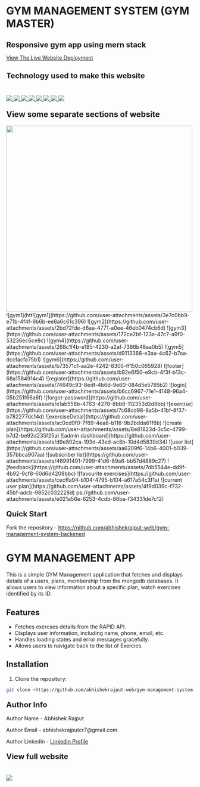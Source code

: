 # GYM MANAGEMENT SYSTEM (GYM MASTER)
<h1 style="font-size:20px">Responsive gym app using mern stack</h1>
<p><a href="https://gym-management-system7.netlify.app/">View The Live Website Deployment </a></p>

<h2 style="font-size:20px">Technology used to make this website</h2>

<div style="margin-top:40px">
             <a href="https://mongodb.com/" target="_blank"> <img src="https://img.icons8.com/?size=100&id=74402&format=png&color=000000" style=""/> </a> 
             <a href="https://expressjs.com/" target="_blank"> <img src="https://img.icons8.com/?size=100&id=kg46nzoJrmTR&format=png&color=000000" style=""/> </a> 
             <a href="https://reactjs.org/" target="_blank"> <img src="https://img.icons8.com/?size=100&id=bzf0DqjXFHIW&format=png&color=000000" style=""/> </a> 
             <a href="https://nodejs.org/en" target="_blank"> <img src="https://img.icons8.com/?size=100&id=hsPbhkOH4FMe&format=png&color=000000" style=""/> </a> 
         <a href="https://developer.mozilla.org/en-US/docs/Web/JavaScript" target="_blank"> <img src="https://img.icons8.com/color/94/000000/javascript.png"/> </a> 
             <a href="https://tailwindcss.com/" target="_blank"> <img src="https://img.icons8.com/color/96/null/tailwindcss.png" style=""/> </a> 
      <a href="https://www.w3schools.com/html/" target="_blank"> <img src="https://img.icons8.com/color/96/null/html-5--v1.png"/> </a> 
            <a  href="https://www.w3schools.com/css/" target="_blank"><img src="https://img.icons8.com/color/96/null/css3.png"/> </a>
             
 
 
</div>


<h2 style="margin-top:20px"> View some separate sections of website</h2>
<div>

</div>
<img src="https://github.com/user-attachments/assets/3e7c0bb9-e71b-4f4f-9b6b-ee8a6c61c396" height=500 width=500>
  ![gym1](htt![gym1](https://github.com/user-attachments/assets/3e7c0bb9-e71b-4f4f-9b6b-ee8a6c61c396)
![gym2](https://github.com/user-attachments/assets/2bd72fde-d6aa-4771-a0ee-46eb0474cb6d)
![gym3](https://github.com/user-attachments/assets/172ce2bf-123a-47c7-a9f0-53236ec6ce8c)
![gym4](https://github.com/user-attachments/assets/268c1f4b-e185-4230-a2af-7386b48aa0b5)
![gym5](https://github.com/user-attachments/assets/d9113366-e3aa-4c62-b7aa-dccfacfa75b1)
![gym6](https://github.com/user-attachments/assets/b73571c1-aa2e-4242-8305-ff150c065928)
![footer](https://github.com/user-attachments/assets/b92e6f50-e9cb-4f3f-b13c-68a1584914c4)
![register](https://github.com/user-attachments/assets/74649c93-8edf-4b6d-9e60-084d5e5785b2)
![login](https://github.com/user-attachments/assets/b6cc6967-71e1-4148-96a4-05b251f66a6f)
![forgot-password](https://github.com/user-attachments/assets/e1ab558b-4763-4278-8bb8-112353d2d8bb)
![exercise](https://github.com/user-attachments/assets/7c68cd98-8a5b-41bf-8f37-b782277dc14d)
![exerciseDetial](https://github.com/user-attachments/assets/ac0cd9f0-7f69-4ea8-b116-9b2bdda61f6b)
![create plan](https://github.com/user-attachments/assets/8e81823d-3c5c-4799-b7d2-be92d235f25a)
![admin dashboard](https://github.com/user-attachments/assets/d9e802ca-193d-43ed-ac8b-10d4d5839d34)
![user list](https://github.com/user-attachments/assets/aa6209f6-14b6-4001-b039-357bbca907aa)
![subscriber list](https://github.com/user-attachments/assets/46991491-7999-41d6-89a6-bb57d4889c27)
![feedback](https://github.com/user-attachments/assets/7db5544e-dd9f-4b92-9cf8-60d6d4208bbc)
![favourite exercises](https://github.com/user-attachments/assets/cecffa94-b104-4795-b104-a617a54c3f1a)
![current user plan](https://github.com/user-attachments/assets/4f9d039c-f732-45bf-adcb-9852c032228d)
ps://github.com/user-attachments/assets/e021a56e-6253-4cdb-86ba-f34331de7c12)
 
 
<h2 style="margin-top:20px;font-size:20px">Quick Start</h2>
<p>Fork the repository - <a href="https://github.com/abhishekrajput-web/gym-management-system-backened.git">https://github.com/abhishekrajput-web/gym-management-system-backened</a></p>

# GYM MANAGEMENT APP 

This is a simple GYM Management application that fetches and displays details of a users, plans, membership from the mongodb databases. It allows users to view information about a specific plan, watch exercises identified by its ID.

## Features

- Fetches exercses details from the RAPID API.
- Displays user information, including name, phone, email,  etc.
- Handles loading states and error messages gracefully.
- Allows users to navigate back to the list of Exercies.

## Installation

1. Clone the repository:

```bash
git clone <https://github.com/abhishekrajput-web/gym-management-system-backened>
```
 
<h2 style="margin-top:20px;font-size:20px">Author Info</h2>

<p>Author Name - Abhishek Rajput</p>
<p>Author Email - abhishekrajputcr7@gmail.com</p>
<p>Author Linkedin - <a href="https://linkedin.com/in/abhishek-rajput7/">Linkedin Profile</a></p>
 
<h2 style="margin-top:20px;font-size:20px">View full website</h2>

<div>
 <img style="margin-top:20px" src="https://imgur.com/Zj9z3vY.jpg">
</div>







